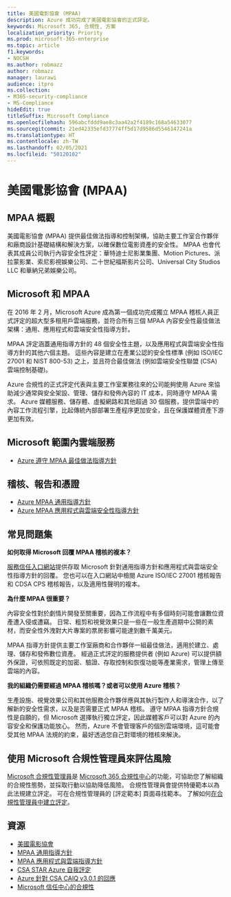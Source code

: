 ```yaml
---
title: 美國電影協會 (MPAA)
description: Azure 成功完成了美國電影協會的正式評定。
keywords: Microsoft 365, 合規性, 方案
localization_priority: Priority
ms.prod: microsoft-365-enterprise
ms.topic: article
f1.keywords:
- NOCSH
ms.author: robmazz
author: robmazz
manager: laurawi
audience: itpro
ms.collection:
- M365-security-compliance
- MS-Compliance
hideEdit: true
titleSuffix: Microsoft Compliance
ms.openlocfilehash: 596abcfddd9ae8c3aa42a2f4189c168a54633077
ms.sourcegitcommit: 21ed42335efd37774ff5d17d9586d5546147241a
ms.translationtype: HT
ms.contentlocale: zh-TW
ms.lasthandoff: 02/05/2021
ms.locfileid: "50120102"
---
```

# <a name="motion-picture-association-of-america-mpaa"></a>美國電影協會 (MPAA)

## <a name="mpaa-overview"></a>MPAA 概觀

美國電影協會 (MPAA) 提供最佳做法指導和控制架構，協助主要工作室合作夥伴和廠商設計基礎結構和解決方案，以確保數位電影資產的安全性。 MPAA 也會代表其成員公司執行內容安全性評定：華特迪士尼影業集團、Motion Pictures、派拉蒙影業、索尼影視娛樂公司、二十世紀福斯影片公司、Universal City Studios LLC 和華納兄弟娛樂公司。

## <a name="microsoft-and-mpaa"></a>Microsoft 和 MPAA

在 2016 年 2 月，Microsoft Azure 成為第一個成功完成獨立 MPAA 稽核人員正式評定的超大型多租用戶雲端服務，並符合所有三個 MPAA 內容安全性最佳做法架構：通用、應用程式和雲端安全性指導方針。

MPAA 評定涵蓋通用指導方針的 48 個安全性主題，以及應用程式與雲端安全性指導方針的其他六個主題。 這些內容是建立在產業公認的安全性標準 (例如 ISO/IEC 27001 和 NIST 800-53) 之上，並且符合最佳做法 (例如雲端安全性聯盟 (CSA) 雲端控制基礎)。

Azure 合規性的正式評定代表與主要工作室業務往來的公司能夠使用 Azure 來協助減少通常與安全架設、管理、儲存和發佈內容的 IT 成本，同時遵守 MPAA 需求。 Azure 媒體服務、儲存體、虛擬網路和其他超過 30 個服務，提供雲端中的內容工作流程引擎，比起傳統內部部署生產程序更加安全，且在保護媒體資產下游更加有效。

## <a name="microsoft-in-scope-cloud-services"></a>Microsoft 範圍內雲端服務

- [Azure 遵守 MPAA 最佳做法指導方針](https://aka.ms/AzureCompliance)

## <a name="audits-reports-and-certificates"></a>稽核、報告和憑證

- [Azure MPAA 通用指導方針](https://aka.ms/AzureMPAACommonGuidelines)
- [Azure MPAA 應用程式與雲端安全性指導方針](https://aka.ms/AzureMPAAApplicationandCloudSecurityGuidelines)

## <a name="frequently-asked-questions"></a>常見問題集

**如何取得 Microsoft 回覆 MPAA 稽核的複本？**

[服務信任入口網站](https://aka.ms/stphelp)提供存取 Microsoft 針對通用指導方針和應用程式與雲端安全性指導方針的回覆。 您也可以在入口網站中檢閱 Azure ISO/IEC 27001 稽核報告和 CDSA CPS 稽核報告，以及適用性聲明的複本。

**為什麼 MPAA 很重要？**

內容安全性對於劇情片開發至關重要，因為工作流程中有多個時刻可能會讓數位資產遭入侵或遭竊。 日常、粗剪和視覺效果只是一些在一般生產週期中公開的素材，而安全性外洩對大片專案的票房影響可能達到數千萬美元。

MPAA 指導方針提供主要工作室廠商和合作夥伴一組最佳做法，適用於建立、處理、儲存和發佈數位資產。 經過正式評定的服務提供者 (例如 Azure) 可以提供額外保證，可依照既定的加密、驗證、存取控制和恢復功能等產業需求，管理上傳至雲端的內容。

**我的組織仍需要經過 MPAA 稽核嗎？或者可以使用 Azure 稽核？**

生產設施、視覺效果公司和其他服務合作夥伴應與其執行製作人和導演合作，以了解新的安全性需求，以及是否需要正式 MPAA 稽核。 遵守 MPAA 指導方針合規性是自願的，但 Microsoft 選擇執行獨立評定，因此媒體客戶可以對 Azure 的內容安全和保護功能放心。 然而，Azure 不會管理客戶的個別雲端環境，這可能會受其他 MPAA 法規的約束，最好透過您自己對環境的稽核來解決。

## <a name="use-microsoft-compliance-manager-to-assess-your-risk"></a>使用 Microsoft 合規性管理員來評估風險

[Microsoft 合規性管理員](/microsoft-365/compliance/compliance-manager)是 [Microsoft 365 合規性中心](/microsoft-365/compliance/microsoft-365-compliance-center)的功能，可協助您了解組織的合規性態勢，並採取行動以協助降低風險。 合規性管理員會提供特優範本以為此法規建立評定。 可在合規性管理員的 [評定範本] 頁面尋找範本。 了解如何[在合規性管理員中建立評定](/microsoft-365/compliance/compliance-manager-assessments)。

## <a name="resources"></a>資源

- [美國電影協會](https://www.mpaa.org/)
- [MPAA 通用指導方針](https://www.mpaa.org/wp-content/uploads/2015/11/MPAA-Best-Practices-Common-Guidelines_V3_0_2015_04_02_FINAL-r7.pdf)
- [MPAA 應用程式與雲端指導方針](https://www.mpaa.org/wp-content/uploads/2015/12/MPAA-Best-Practices-App-and-Cloud_V1-0-20150507-RELEASE-CANDIDATE-6.docx)
- [CSA STAR Azure 自我評定](https://www.microsoft.com/TrustCenter/Compliance/CSA-self-assessment)
- [Azure 針對 CSA CAIQ v3.0.1 的回應](https://gallery.technet.microsoft.com/Azure-Responses-to-CSA-46034a11)
- [Microsoft 信任中心的合規性](https://www.microsoft.com/trust-center/compliance/compliance-overview)
